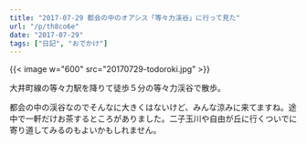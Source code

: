 ```yaml
---
title: "2017-07-29 都会の中のオアシス「等々力渓谷」に行って見た"
url: "/p/th8co6e"
date: "2017-07-29"
tags: ["日記", "おでかけ"]
---
```


{{< image w="600" src="20170729-todoroki.jpg" >}}

大井町線の等々力駅を降りて徒歩５分の等々力渓谷で散歩。

都会の中の渓谷なのでそんなに大きくはないけど、みんな涼みに来てますね。途中で一軒だけお茶するところがありました。二子玉川や自由が丘に行くついでに寄り道してみるのもよいかもしれません。

